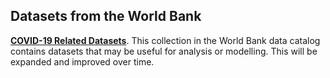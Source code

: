 
## Datasets from the World Bank ##

**[COVID-19 Related Datasets][ddh]**.
This collection in the World Bank data catalog contains datasets that may be useful for analysis or modelling.
This will be expanded and improved over time.


[ddh]: https://datacatalog.worldbank.org/search?search_api_views_fulltext_op=AND&f%5B0%5D=field_collection_field%3A2026&sort_by=field_wbddh_modified_date

